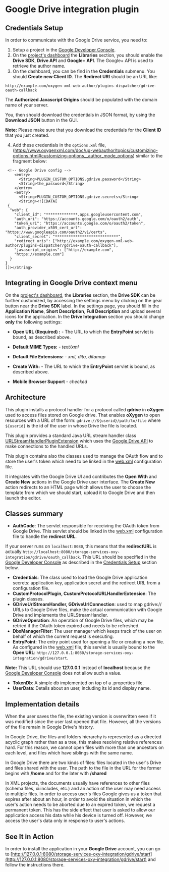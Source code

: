Google Drive integration plugin
===============================


Credentials Setup
-----------------

In order to communicate with the Google Drive service, you need to:

1. Setup a project in the [Google Developer Console](https://console.developers.google.com/project). 
2. On the [project's dashboard](https://console.developers.google.com/apis/dashboard) the **Libraries** section, you should enable the **Drive SDK**, **Drive API** and **Google+ API**. The Google+ API is used to retrieve the author name.
3. On the dashboard, you can be find in the **Credentials** submenu. You
should **Create new Client ID**. The **Redirect URI** should be an URL like:

```
http://example.com/oxygen-xml-web-author/plugins-dispatcher/gdrive-oauth-callback
```

The **Authorized Javascript Origins** should be populated with the domain name of your server.

You, then should download the credentials in JSON format, by using the **Download
JSON** button in the GUI.

**Note:** Please make sure that you download the credentials for the **Client ID** that you just created.

4. Add these credentials in the `options.xml` file, (https://www.oxygenxml.com/doc/ug-webauthor/topics/customizing-options.html#customizing-options__author_mode_options) similar to the fragment below:

```
 <!-- Google Drive config -->
    <entry>
      <String>PLUGIN_CUSTOM_OPTIONS.gdrive.password</String>
      <String>the_password</String>
    </entry>
    <entry>
      <String>PLUGIN_CUSTOM_OPTIONS.gdrive.secrets</String>
      <String><![CDATA[
 {
  "web": {
    "client_id": "**************.apps.googleusercontent.com",
    "auth_uri": "https://accounts.google.com/o/oauth2/auth",
    "token_uri": "https://accounts.google.com/o/oauth2/token",
    "auth_provider_x509_cert_url": "https://www.googleapis.com/oauth2/v1/certs",
    "client_secret": "****************************",
    "redirect_uris": ["http://example.com/oxygen-xml-web-author/plugins-dispatcher/gdrive-oauth-callback"],
    "javascript_origins": ["http://example.com",
    "https://example.com"]
  }
}
]]></String>
```

Integrating in Google Drive context menu
----------------------------------------

On the [project's dashboard](https://console.developers.google.com/apis/dashboard), the **Libraries** section, the **Drive SDK** can be further customized, by accessing the settings menu by
clicking on the gear button near the **Drive SDK** label. In the settings page, you should fill in the **Application Name**, **Short Description**, **Full Description** and upload several icons for the application. In the **Drive Integration** section you should change **only** the following
settings:

- **Open URL (Required) :** - The URL to which the **EntryPoint** servlet is
    bound, as described above.
- **Default MIME Types:** - *text/xml*

- **Default File Extensions:** - *xml, dita, ditamap*
- **Create With:** - The URL to which the **EntryPoint** servlet is bound, as
    described above.
- **Mobile Browser Support** - *checked*


Architecture
--------------
This plugin installs a protocol handler for a protocol called **gdrive** in
**oXygen** used to access files stored on Google drive. That enables **oXygen** to open resources with a URL of the form: `gdrive://${userid}/path/to/file` where `${userid}` is the id of the user in whose Drive the file is located. 

This plugin provides a standard Java URL stream handler class
[URLStreamHandlerPluginExtension](http://www.oxygenxml.com/InstData/Editor/Plugins/javadoc/ro/sync/exml/plugin/urlstreamhandler/URLStreamHandlerPluginExtension.html) which uses the [Google Drive API](https://developers.google.com/drive/v2/reference/) to make connections to the handled URLs.

This plugin contains also the classes used to manage the OAuth flow and to store the
user's token which need to be linked in the [web.xml](../../ss-oxygen-sample-webapp/src/main/webapp/WEB-INF/web.xml#L54-98) configuration file.

It integrates with the Google Drive UI and contributes the **Open With** and
**Create New** actions in the Google Drive user interface. The **Create
New** action redirects to an HTML page which allows the user to choose the
template from which we should start, upload it to Google Drive and then launch the
editor. 

Classes summary
---------------
- **AuthCode**: The servlet responsible for receiving the OAuth token from Google
Drive. This servlet should be linked in the [web.xml](../../ss-oxygen-sample-webapp/src/main/webapp/WEB-INF/web.xml#L75-85) configuration file to handle the **redirect URL**. 

 If your server runs on `localhost:8080`, this means that the **redirectURL** is actually `http://localhost:8080/storage-services-oxy-integration/gdrive/oauth_callback`.
This URL should be specified in the [Google Developer
Console](https://console.developers.google.com/project) as described in the [Credentials Setup](#credentials-setup) section below.

- **Credentials**: The class used to load the Google Drive application secrets:
    application key, application secret and the redirect URL from a configuration file. 
- **CustomProtocolPlugin, CustomProtocolURLHandlerExtension**: The plugin
    classes.
- **GDriveUrlStreamHandler, GDriveUrlConnection**: used to map gdrive:// URLs to
    Google Drive files, make the actual communication with Google Drive and implements
    the URLStreamHandler. 
- **GDriveOperation**: An operation of Google Drive files, which may be retried if
    the OAuth token expired and needs to be refreshed. 
- **DbxManagerFilter**: The user manager which keeps track of the user on behalf of
    which the current request is executing. 
- **EntryPoint**: The entry point used for opening a file or creating a new file. As configured in the [web.xml](../../ss-oxygen-sample-webapp/src/main/webapp/WEB-INF/web.xml#L87-98) file, this servlet is usually bound to the **Open URL**: `http://127.0.0.1:8080/storage-services-oxy-integration/gdrive/start`. 

 **Note:** This URL should use **127.0.0.1** instead of **localhost** because the [Google Developer Console](https://console.developers.google.com/project) does not allow such a value.

- **TokenDb**: A simple db implemented on top of a .properties file.
- **UserData**: Details about an user, including its id and display name.

Implementation details
----------------------
When the user saves the file, the existing version is overwritten even if it was modified
    since the user last opened that file. However, all the versions of the file remain in
    Google Drive's history.

In Google Drive, the files and folders hierarchy is represented as a directed acyclic
    graph rather than as a tree, this makes resolving relative references hard. For this
    reason, we cannot open files with more than one ancestors on each level, and files which
    have siblings with the same name.

In Google Drive there are two kinds of files: files located in the user's Drive and files
    shared with the user. The path to the file in the URL for the former begins with
        **/home** and for the later with **/shared**

In XML projects, the documents usually have references to other files (schema files,
    xi:includes, etc.) and an action of the user may need access to multiple files. In order
    to access user's files Google gives us a token that expires after about an hour, in
    order to avoid the situation in which the user's action needs to be aborted due to an
    expired token, we request a permanent token. This has the side effect that user is asked
    to allow our application access his data while his device is turned off. However, we
    access the user's data only in response to user's actions. 


See It in Action
----------------

In order to install the application in your **Google Drive**
account, you can go to [http://127.0.0.1:8080/storage-services-oxy-integration/gdrive/start](http://127.0.0.1:8080/storage-services-oxy-integration/gdrive/start) and follow the instructions there.
